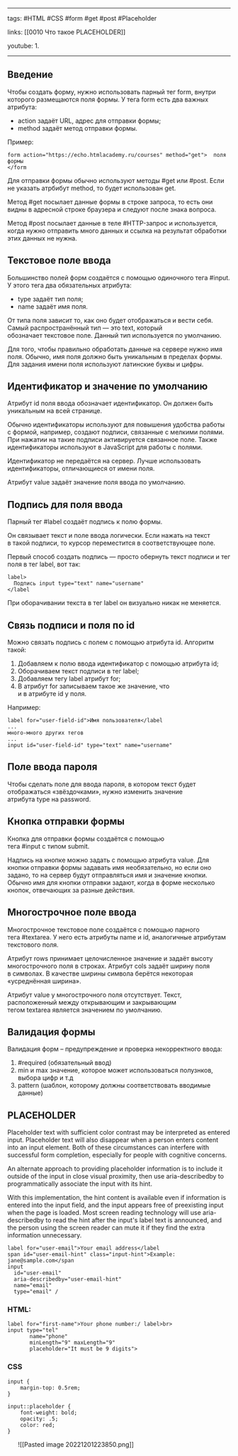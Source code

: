 ____

tags: #HTML #CSS #form #get #post #Placeholder

links: [[0010 Что такое PLACEHOLDER]]

youtube: 
1. 

_____

## Введение

Чтобы создать форму, нужно использовать парный тег form, внутри которого размещаются поля формы. 
У тега form есть два важных атрибута:
-   action задаёт URL, адрес для отправки формы;
-   method задаёт метод отправки формы.

Пример:
~~~
form action="https://echo.htmlacademy.ru/courses" method="get">  поля формы  
</form
~~~
Для отправки формы обычно используют методы #get или #post. 
Если не указать атрбибут method, то будет использован get.

Метод #get посылает данные формы в строке запроса, то есть они видны в адресной строке браузера и следуют после знака вопроса.

Метод #post посылает данные в теле #HTTP-запрос и используется, когда нужно отправить много данных и ссылка на результат обработки этих данных не нужна.

## Текстовое поле ввода

Большинство полей форм создаётся с помощью одиночного тега #input. 
У этого тега два обязательных атрибута:
-   type задаёт тип поля;
-   name задаёт имя поля.

От типа поля зависит то, как оно будет отображаться и вести себя. Самый распространённый тип — это text, который обозначает текстовое поле. Данный тип используется по умолчанию.

Для того, чтобы правильно обработать данные на сервере нужно имя поля. Обычно, имя поля должно быть уникальным в пределах формы. Для задания имени поля используют латинские буквы и цифры.

## Идентификатор и значение по умолчанию

Атрибут id поля ввода обозначает идентификатор. Он должен быть уникальным на всей странице.

Обычно идентификаторы используют для повышения удобства работы с формой, например, создают подписи, связанные с мелкими полями. При нажатии на такие подписи активируется связанное поле. Также идентификаторы используют в JavaScript для работы с полями.

Идентификатор не передаётся на сервер. Лучше использовать идентификаторы, отличающиеся от имени поля.

Атрибут value задаёт значение поля ввода по умолчанию.

## Подпись для поля ввода

Парный тег #label создаёт подпись к полю формы.

Он связывает текст и поле ввода логически. Если нажать на текст в такой подписи, то курсор переместится в соответствующее поле.

Первый способ создать подпись — просто обернуть текст подписи и тег поля в тег label, вот так:
~~~
label>  
  Подпись input type="text" name="username"  
</label
~~~
При оборачивании текста в тег label он визуально никак не меняется.

## Связь подписи и поля по id

Можно связать подпись с полем с помощью атрибута id. 
Алгоритм такой:

1.  Добавляем к полю ввода идентификатор с помощью атрибута id;
2.  Оборачиваем текст подписи в тег label;
3.  Добавляем тегу label атрибут for;
4.  В атрибут for записываем такое же значение, что и в атрибуте id у поля.

Например:
~~~
label for="user-field-id">Имя пользователя</label  
...  
много-много других тегов  
...  
input id="user-field-id" type="text" name="username"
~~~

## Поле ввода пароля

Чтобы сделать поле для ввода пароля, в котором текст будет отображаться «звёздочками», нужно изменить значение атрибута type на password.

## Кнопка отправки формы

Кнопка для отправки формы создаётся с помощью тега #input c типом submit.

Надпись на кнопке можно задать с помощью атрибута value. Для кнопки отправки формы задавать имя необязательно, но если оно задано, то на сервер будут отправляться имя и значение кнопки. Обычно имя для кнопки отправки задают, когда в форме несколько кнопок, отвечающих за разные действия.

## Многострочное поле ввода

Многострочное текстовое поле создаётся с помощью парного тега #textarea. 
У него есть атрибуты name и id, аналогичные атрибутам текстового поля.

Атрибут rows принимает целочисленное значение и задаёт высоту многострочного поля в строках. Атрибут cols задаёт ширину поля в символах. В качестве ширины символа берётся некоторая «усреднённая ширина».

Атрибут value у многострочного поля отсутствует. Текст, расположенный между открывающим и закрывающим тегом textarea является значением по умолчанию.

## Валидация формы
Валидация форм – предупреждение и проверка некорректного ввода:

1. #required (обязательный ввод)
2. min и max значение, которое может использоваться полузнков, выбора цифр и т.д
3. pattern (шаблон, которому должны соответствовать вводимые данные)

## PLACEHOLDER

Placeholder text with sufficient color contrast may be interpreted as entered input. Placeholder text will also disappear when a person enters content into an input element. 
Both of these circumstances can interfere with successful form completion, especially for people with cognitive concerns.

An alternate approach to providing placeholder information is to include it outside of the input in close visual proximity, then use aria-describedby to programmatically associate the input with its hint.

With this implementation, the hint content is available even if information is entered into the input field, and the input appears free of preexisting input when the page is loaded. Most screen reading technology will use aria-describedby to read the hint after the input's label text is announced, and the person using the screen reader can mute it if they find the extra information unnecessary.

~~~
label for="user-email">Your email address</label
span id="user-email-hint" class="input-hint">Example: jane@sample.com</span
input
  id="user-email"
  aria-describedby="user-email-hint"
  name="email"
  type="email" /
~~~

### HTML:

~~~
label for="first-name">Your phone number:/ label>br>
input type="tel"
       name="phone"
       minLength="9" maxLength="9"
       placeholder="It must be 9 digits">
~~~

### CSS

~~~
input {
    margin-top: 0.5rem;
}

input::placeholder {
    font-weight: bold;
    opacity: .5;
    color: red;
}
~~~

      ![[Pasted image 20221201223850.png]]

